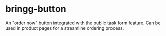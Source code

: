 # bringg-button
An "order now" button integrated with the public task form feature. Can be used in product pages for a streamline ordering process.
